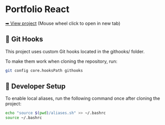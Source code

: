 # Portfolio React

[➡ View project](https://matifer.vercel.app/)
(Mouse wheel click to open in new tab)

## 🔧 Git Hooks

This project uses custom Git hooks located in the githooks/ folder.

To make them work when cloning the repository, run:

``` bash
git config core.hooksPath githooks
```
## 🔧 Developer Setup

To enable local aliases, run the following command once after cloning the project:

```bash
echo "source $(pwd)/aliases.sh" >> ~/.bashrc
source ~/.bashrc
```
